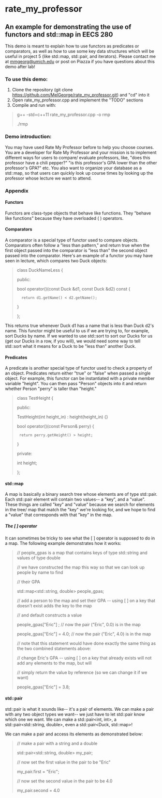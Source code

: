 # rate_my_professor
## An example for demonstrating the use of functors and std::map in EECS 280

This demo is meant to explain how to use functors as predicates or comparators, as well as how to use some key data structures which will be useful in project 5 (like std::map, std::pair, and iterators). Please contact me at mmgeorg@umich.edu or post on Piazza if you have questions about this demo after lab!

### To use this demo:
1. Clone the repository (git clone https://github.com/MelGeorge/rate_my_professor.git) and "cd" into it
2. Open rate_my_professor.cpp and implement the "TODO" sections
3. Compile and run with:
> g++ -std=c++11 rate_my_professor.cpp -o rmp
>
> ./rmp

### Demo introduction:

You may have used Rate My Professor before to help you choose courses. You are a developer for Rate My Professor and your mission is to implement different ways for users to compare/ evaluate professors, like, "does this professor have a chili pepper?" "is this professor's GPA lower than the other professor's GPA?" etc. You also want to organize your database as a std::map, so that users can quickly look up course times by looking up the professor whose lecture we want to attend.

### Appendix

#### Functors

Functors are class-type objects that behave like functions. They "behave like functions" because they have overloaded ( ) operators.

#### Comparators

A comparator is a special type of functor used to compare objects. Comparators often follow a "less than pattern," and return true when the first object passed into the comparator is "less than" the second object passed into the comparator. Here's an example of a functor you may have seen in lecture, which compares two Duck objects:

>class DuckNameLess {
>
>public:
>
>    bool operator()(const Duck &d1, const Duck &d2) const {
>
>       return d1.getName() < d2.getName();
>
>   }
>
>};

This returns true whenever Duck d1 has a name that is less than Duck d2's name. This functor might be useful to us if we are trying to, for example, sort Ducks by name. If we wanted to use std::sort to sort our Ducks for us (get our Ducks in a row, if you will), we would need some way to tell std::sort what it means for a Duck to be "less than" another Duck.

#### Predicates

A predicate is another special type of functor used to check a property of an object. Predicates return either "true" or "false" when passed a single object. For example, this functor can be instantiated with a private member variable "height". You can then pass "Person" objects into it and return whether Person "perry" is taller than "height."

>class TestHeight {
>
>public:
>
>   TestHeight(int height_in) : height(height_in) {}
>
>   bool operator()(const Person& perry) {
>
>      return perry.getHeight() > height;
>
>   }
>
>private:
>
>   int height;
>
>};

#### std::map

A map is basically a binary search tree whose elements are of type std::pair. Each std::pair element will contain two values-- a "key", and a "value". These things are called "key" and "value" because we search for elements in the tree/ map that match the "key" we're looking for, and we hope to find a "value" that corresponds with that "key" in the map.

##### The [ ] operator

It can sometimes be tricky to see what the [ ] operator is supposed to do in a map. The following example demonstrates how it works:

>// people_gpas is a map that contains keys of type std::string and values of type double
>
>// we have constructed the map this way so that we can look up people by name to find
>
>// their GPA
>
>std::map<std::string, double> people_gpas;
>
>// add a person to the map and set their GPA -- using [ ] on a key that doesn't exist adds the key to the map
>
>// and default constructs a value
>
>people_gpas["Eric"] ;             // now the pair ("Eric", 0.0) is in the map
>
>people_gpas["Eric"] = 4.0;    // now the pair ("Eric", 4.0) is in the map
>
>// note that this statement would have done exactly the same thing as the two combined statements above:
>
>// change Eric's GPA -- using [ ] on a key that already exists will not add any elements to the map, but will
>
>// simply return the value by reference (so we can change it if we want)
>
>people_gpas["Eric"] = 3.8;

#### std::pair

std::pair is what it sounds like-- it's a pair of elements. We can make a pair with any two object types we want-- we just have to let std::pair know which one we want. We can make a std::pair<int, int>, a std::pair<std::string, double>, even a std::pair<Duck, std::map>!

We can make a pair and access its elements as demonstrated below:
>// make a pair with a string and a double
>
>std::pair<std::string, double> my_pair;
>
>// now set the first value in the pair to be "Eric"
>
>my_pair.first = "Eric";
>
>// now set the second value in the pair to be 4.0
>
>my_pair.second = 4.0


